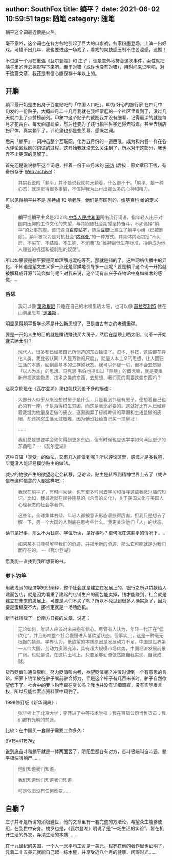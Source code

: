 author: SouthFox
title: 躺平？
date: 2021-06-02 10:59:51
tags: 随笔
category: 随笔
---

躺平这个词最近很是火热。

<!--more-->

毫不意外，这个词也在各方各地引起了巨大的口水战，各家粉墨登场，上演一出好戏。可惜不出几年，我也要进这一场戏了，看戏的爽快感压制不住苦涩感，遗憾！

不过这一个月在重温《瓦尔登湖》和 庄子 ，倒是意外地符合这次事件，索性就把脑子里的浮云掠影写下来吧。至于对错（或许也没有对错），用时间来证明吧，对于这篇文章，我还是有信心能保存十年以上的。



## 开躺

躺平最开始是由出身于百度贴吧的「中国人口吧」。ID为 好心的旅行家 在四月中旬发的一份贴子，大概四月二十几号我就在我经常逛的一个社区里看到了，没过几天就冲上了点赞榜前列。印象中这个贴子的截图我并没有细看，记得最深的就是每月才花两百、每天面加蔬菜，然后还要为了践行躺平哲学还得去锻炼，甚至去横店扮尸体，真实躺平了。评论里也都是些羡慕、感慨之词。

后来「躺平」一词冲击整个互联网，化为五月份的一道巨浪，成为和内卷一样在各大评论区烂刷的词语的过程，这开始我就没怎么关注到了，所以对于这部分，我也弄不出更深的见解了。

首先还是说说躺平这个词吧，拌着一份于四月末的 [采访](https://www.thepaper.cn/newsDetail_forward_12444215) (后按：原文章已下线，有备份存于 [Web archive](https://web.archive.org/web/20210603142252/https://www.thepaper.cn/newsDetail_forward_12444215))：

> 其实我说的「躺平」并不是说我就每天躺着，什么都不干。「躺平」是一种心态，就是觉得很多事情，不值得我为此付出那么多的心神和精力。

可以见得躺平并不是 [尼特族](https://zh.wikipedia.org/wiki/%E5%B0%BC%E7%89%B9%E6%97%8F) 和 啃老族。他们是有区别的，[维基百科](https://zh.wikipedia.org/zh-hans/躺平) 给的定义是：

> **躺平**或**躺平主义**是2021年[中华人民共和国](https://zh.wikipedia.org/wiki/中华人民共和国)网络流行词语，指年轻人出于对国内压抑的工作文化的失望，与其跟随社会期望坚持奋斗，不如选择“躺平”的处事态度。该词源自[百度贴吧](https://zh.wikipedia.org/wiki/百度贴吧)，随后[豆瓣](https://zh.wikipedia.org/wiki/豆瓣)上建立了躺平小组（已被删除）。躺平被视为是对抗社会“[内卷化](https://zh.wikipedia.org/wiki/内卷化)”的一种方式。其具体内涵包括“不买房、不买车、不结婚、不生娃、不消费”及“维持最低生存标准，拒绝成为他人赚钱的机器和被剥削的奴隶”。

所以如果要是躺平要是简单理解成混吃等死，那就是错的了。这种网络传播中的异化，不知道是望文生义多一点还是官媒地引导多一点呢？要是躺平这个词一开始就被解释成开源节流会如何呢？对我来说，这个词有点庄子齐物论中身如槁木的感觉……

### 哲思

> 我可以像 [第欧根尼](https://zh.wikipedia.org/wiki/錫諾普的第歐根尼) 只睡在自己的木桶里晒太阳，也可以像 [赫拉克利特](https://zh.wikipedia.org/wiki/赫拉克利特) 住在山洞里思考 ‘[逻各斯](https://zh.wikipedia.org/wiki/逻各斯)’。

明显见得躺平哲学也不是什么新思想了，已是自古有之的老调重弹。

要是一开始人生的目的就是赚钱赚钱买大房子，然后在屋顶上晒太阳，何不一开始就去晒太阳？



> 现代人，很多都已经被自己所创造的东西操控了。资本、科技，这些都在异化人类。我比较认同「人是万物的尺度」，就是人本主义的思想，让人回归生活的本质，回到最基本的生存的状态。我可以怀疑一切，但不会去质疑「以人为本」的思想。马克思·韦伯也提出过「除魅」的概念嘛，就是要重新审视这些物质、技术之类的东西，去想想，我们真的需要这些东西吗？

这观念倒是在《瓦尔登湖》里也能找到差不多的描述：

> 大部分人似乎从来没想过房子是什么，只是看到邻居有房子，便想着自己也必须有一座，于是落得终生穷困，而这是毫无必要的。这就好比有人已经穿着裁缝为他量身定做的皮衣，逐渐抛弃了棕榈叶做的草帽和土拨鼠做的皮帽，却还抱怨生活太过艰难，因为他没钱给自己买一顶皇冠！
>
> ……
>
> 我们总是想要学会如何得到更多东西，但有时候也应该学学如何满足更少的东西吧？ --《瓦尔登湖》

这种自降「享受」的做法，又有几人能做到呢？所以评论区里，感慨才是多数吧，毕竟没人能轻易模仿贴主的做法。

减少的物欲产生的欲望必定会转移，见访谈，贴主是转移到精神世界上去了（或许信奉这种信念的人都这样吧）：

> 我现在躺平了，有时间阅读，也有更多时间去学习和搜寻这些我感兴趣的知识。比如，我最近就在读孙隆基的《杀母的文化》，关于美国文化与美国人心理状态的社会学著作。
>
> 这些年，全球集体右倾，年轻人都被意识形态裹挟得厉害。但我只是想去了解一下，另一个大国的人到底在思考些什么。我更关注他们「人」的状态。

读书是好事，那么不为钱财、学位所读，是好事吗？更何况在这躺平的情况下……

> 如果某本书能够解释我们的奇迹，并揭示新的奇迹，那么它可能就是为我们而存在的。 --《瓦尔登湖》

愿我能一直找到我所想要的书。

### 萝卜钓竿

用我浅薄的经济学知识阐释，整个社会就是建立在发展上的，银行之所以贷款给人建面包店，就是因为看重了建起的店铺生产的面包能卖掉，钱才能赚到，社会就是建立在未来的发展上，可要是人们不买了呢？所以不免见到很多人确实急了，因为要是蛋糕变不大，那肯定就是一场场危机。

新华社转载了一份南方日报的文章，说道：

> 无论如何，年轻人应该对未来抱有信心。尽管有人认为，年轻一代正在“低欲化”，并且影响整个社会慢慢进入低欲望状态。但事实上，这是一种毫无根据的猜测。学界认为，低欲望的本质原因是发展动力不足。中国是世界第一人口大国，劳动力资源充沛，具有超大规模市场优势，中国经济发展前景广阔。也就是说，在这片土地上，只要足够勤奋依然能自我实现、自我成就。

货币贬值叫通货膨胀，努力贬值叫内卷，欲望贬值呢？冲浪时读到一个有意思的言论，把萝卜钓竿放在驴子嘴前驴会努力，但是这个杆子有几百米长时，驴子自然欲望低下了。社会中的萝卜钓竿真在变长吗？我也并没有详细调查，没有实际发言权，所以只能检索点资料管中窥豹了。

1998修订版《新华词典》:

> 张华考上了北京大学；李萍进了中等技术学校；我在百货公司当售货员：我们都有光明的前途。

比较：在中国买一套房子需要工作多久：

[BV15v41157Ay](https://www.bilibili.com/video/BV15v41157Ay)



说到底奋斗和躺平就是一体两面罢了，阴阳里都各有对方，奋斗极端叫奋斗逼，躺平极端叫躺尸……

> 他们知道我们知道，
>
> 我们知道他们知道我们知道，
>
> 可是依旧没有任何改变……



## 自躺？

庄子并不是所谓的消极避世，他的文章里有一套完整的方法论，希望众生能够使用，在乱世中安身。梭罗也是，《瓦尔登湖》明说了是“一场生活的实验”，皆在扒开生活的外衣，弄清生活的本质……

在十九世纪的美国，一个人一天平均工资是一美元。梭罗在他的著作里也证明了，凭着二十五美元就能自己起一栋木屋，并享受近八个月的健康、闲暇时光……